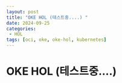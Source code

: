 ```yaml
---
layout: post
title: "OKE HOL (테스트중....) "
date: 2024-09-25
categories:
 - HOL
tags: [oci, oke, oke-hol, kubernetes]
---
```


# OKE HOL (테스트중....)
